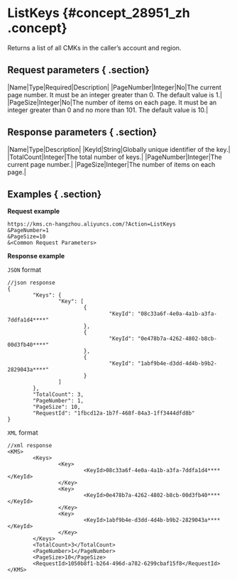 # ListKeys {#concept_28951_zh .concept}

Returns a list of all CMKs in the caller’s account and region.

## Request parameters { .section}

|Name|Type|Required|Description|
|PageNumber|Integer|No|The current page number. It must be an integer greater than 0. The default value is 1.|
|PageSize|Integer|No|The number of items on each page. It must be an integer greater than 0 and no more than 101. The default value is 10.|

## Response parameters { .section}

|Name|Type|Description|
|KeyId|String|Globally unique identifier of the key.|
|TotalCount|Integer|The total number of keys.|
|PageNumber|Integer|The current page number.|
|PageSize|Integer|The number of items on each page.|

## Examples { .section}

**Request example**

```
https://kms.cn-hangzhou.aliyuncs.com/?Action=ListKeys
&PageNumber=1
&PageSize=10
&<Common Request Parameters>

```

**Response example**

 `JSON` format

```
//json response
{
        "Keys": {
                "Key": [
                        {
                                "KeyId": "08c33a6f-4e0a-4a1b-a3fa-7ddfa1d4****"
                        },
                        {
                                "KeyId": "0e478b7a-4262-4802-b8cb-00d3fb40****"
                        },
                        {
                                "KeyId": "1abf9b4e-d3dd-4d4b-b9b2-2829043a****"
                        }
                ]
        },
        "TotalCount": 3,
        "PageNumber": 1,
        "PageSize": 10,
        "RequestId": "1fbcd12a-1b7f-468f-84a3-1ff3444dfd8b"
}

```

 `XML` format

```
//xml response
<KMS>
        <Keys>
                <Key>
                        <KeyId>08c33a6f-4e0a-4a1b-a3fa-7ddfa1d4****</KeyId>
                </Key>
                <Key>
                        <KeyId>0e478b7a-4262-4802-b8cb-00d3fb40****</KeyId>
                </Key>
                <Key>
                        <KeyId>1abf9b4e-d3dd-4d4b-b9b2-2829043a****</KeyId>
                </Key>
        </Keys>
        <TotalCount>3</TotalCount>
        <PageNumber>1</PageNumber>
        <PageSize>10</PageSize>
        <RequestId>1050b8f1-b264-496d-a782-6299cbaf15f8</RequestId>
</KMS>


```

